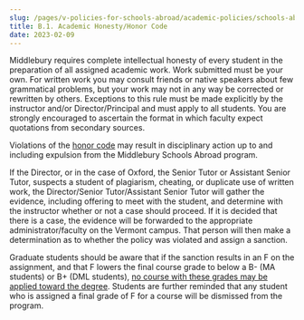 ```yaml
---
slug: /pages/v-policies-for-schools-abroad/academic-policies/schools-abroad-b-1-academic-honesty
title: B.1. Academic Honesty/Honor Code
date: 2023-02-09
---
```


Middlebury requires complete intellectual honesty of every student in the preparation of all assigned academic work. Work submitted must be your own. For written work you may consult friends or native speakers about few grammatical problems, but your work may not in any way be corrected or rewritten by others. Exceptions to this rule must be made explicitly by the instructor and/or Director/Principal and must apply to all students. You are strongly encouraged to ascertain the format in which faculty expect quotations from secondary sources.

Violations of the [honor code](https://www.middlebury.edu/handbook/pages/ii-ug-college-policies/ug-policies/academics/acad-honesty/) may result in disciplinary action up to and including expulsion from the Middlebury Schools Abroad program.

If the Director, or in the case of Oxford, the Senior Tutor or Assistant Senior Tutor, suspects a student of plagiarism, cheating, or duplicate use of written work, the Director/Senior Tutor/Assistant Senior Tutor will gather the evidence, including offering to meet with the student, and determine with the instructor whether or not a case should proceed. If it is decided that there is a case, the evidence will be forwarded to the appropriate administrator/faculty on the Vermont campus. That person will then make a determination as to whether the policy was violated and assign a sanction.

Graduate students should be aware that if the sanction results in an F on the assignment, and that F lowers the final course grade to below a B- (MA students) or B+ (DML students), [no course with these grades may be applied toward the degree](http://schoolsabroadhandbooks.middcreate.net/graduate/academics/grades-transcripts-and-transfer-of-credit/). Students are further reminded that any student who is assigned a final grade of F for a course will be dismissed from the program.